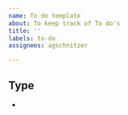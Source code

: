 ```yaml
---
name: To do template
about: To keep track of To do's
title: ''
labels: to-do
assignees: agschnitzer

---
```


## Type

-
